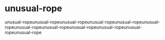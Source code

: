 # unusual-rope
unusual-ropeunusual-ropeunusual-ropeunusual-ropeunusual-ropeunusual-ropeunusual-ropeunusual-ropeunusual-ropeunusual-ropeunusual-ropeunusual-rope
